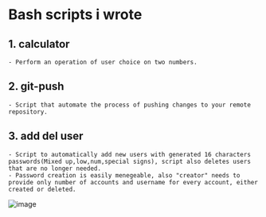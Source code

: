 # Bash scripts i wrote
  ## 1. calculator
    - Perform an operation of user choice on two numbers.

  ## 2. git-push
    - Script that automate the process of pushing changes to your remote repository.

  ## 3. add del user
    - Script to automatically add new users with generated 16 characters passwords(Mixed up,low,num,special signs), script also deletes users that are no longer needed.
    - Password creation is easily menegeable, also "creator" needs to provide only number of accounts and username for every account, either created or deleted.
![image](https://github.com/radzek15/bash/assets/79796741/4e60d8b9-16a8-4923-9e98-70788004c539)
